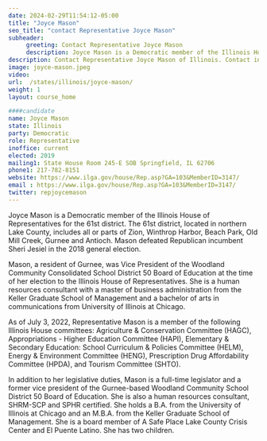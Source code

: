 ```yaml
---
date: 2024-02-29T11:54:12-05:00
title: "Joyce Mason"
seo_title: "contact Representative Joyce Mason"
subheader:
     greeting: Contact Representative Joyce Mason
     description: Joyce Mason is a Democratic member of the Illinois House of Representatives for the 61st district. The 61st district, located in northern Lake County, includes all or parts of Zion, Winthrop Harbor, Beach Park, Old Mill Creek, Gurnee and Antioch.
description: Contact Representative Joyce Mason of Illinois. Contact information for Joyce Mason includes email address, phone number, and mailing address.
image: joyce-mason.jpeg
video:
url:  /states/illinois/joyce-mason/
weight: 1
layout: course_home

####candidate
name: Joyce Mason
state: Illinois
party: Democratic
role: Representative
inoffice: current
elected: 2019
mailing1: State House Room 245-E SOB Springfield, IL 62706
phone1: 217-782-8151
website: https://www.ilga.gov/house/Rep.asp?GA=103&MemberID=3147/
email : https://www.ilga.gov/house/Rep.asp?GA=103&MemberID=3147/
twitter: repjoycemason
---
```


Joyce Mason is a Democratic member of the Illinois House of Representatives for the 61st district. The 61st district, located in northern Lake County, includes all or parts of Zion, Winthrop Harbor, Beach Park, Old Mill Creek, Gurnee and Antioch. Mason defeated Republican incumbent Sheri Jesiel in the 2018 general election.

Mason, a resident of Gurnee, was Vice President of the Woodland Community Consolidated School District 50 Board of Education at the time of her election to the Illinois House of Representatives. She is a human resources consultant with a master of business administration from the Keller Graduate School of Management and a bachelor of arts in communications from University of Illinois at Chicago.

As of July 3, 2022, Representative Mason is a member of the following Illinois House committees: Agriculture & Conservation Committee (HAGC), Appropriations - Higher Education Committee (HAPI), Elementary & Secondary Education: School Curriculum & Policies Committee (HELM), Energy & Environment Committee (HENG), Prescription Drug Affordability Committee (HPDA), and Tourism Committee (SHTO).

In addition to her legislative duties, Mason is a full-time legislator and a former vice president of the Gurnee-based Woodland Community School District 50 Board of Education. She is also a human resources consultant, SHRM-SCP and SPHR certified. She holds a B.A. from the University of Illinois at Chicago and an M.B.A. from the Keller Graduate School of Management. She is a board member of A Safe Place Lake County Crisis Center and El Puente Latino. She has two children.
